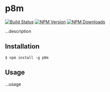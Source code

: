 # p8m

[![Build Status](https://api.travis-ci.org/tj/p8m.svg?branch=master)](http://travis-ci.org/tj/p8m)
[![NPM Version](http://img.shields.io/npm/v/p8m.svg?style=flat)](https://www.npmjs.org/package/p8m)
[![NPM Downloads](https://img.shields.io/npm/dm/p8m.svg?style=flat)](https://www.npmjs.org/package/p8m)

  ...description


## Installation
```
$ npm install -g p8m
```
## Usage

  ...usage